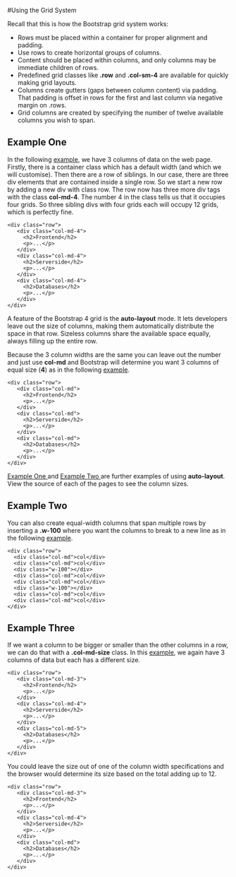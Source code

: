 
#Using the Grid System

Recall that this is how the Bootstrap grid system works:

- Rows must be placed within a container for proper alignment and padding.
- Use rows to create horizontal groups of columns.
- Content should be placed within columns, and only columns may be immediate children of rows.
- Predefined grid classes like **.row** and **.col-sm-4** are available for quickly making grid layouts.
- Columns create gutters (gaps between column content) via padding. That padding is offset in rows for the first and last column via negative margin on .rows.
- Grid columns are created by specifying the number of twelve available columns you wish to span.

## Example One
In the following <a href="archives/Class Htmls/ex3.html" target="_ blank">example</a>, we have 3 columns of data on the web page. Firstly, there is a container class which has a default
width (and which we will customise). Then there are a row of siblings. In our case, there are three div elements that are
contained inside a single row. So we start a new row by adding a new div with class row. The row now has three more div tags with
the class **col-md-4**. The number 4 in the class tells us that it occupies four grids.
So three sibling divs with four grids each will occupy 12 grids, which is perfectly fine.
~~~
<div class="row">
   <div class="col-md-4">
     <h2>Frontend</h2>
     <p>...</p>
   </div>
   <div class="col-md-4">
     <h2>Serverside</h2>
     <p>...</p>
   </div>
   <div class="col-md-4">
     <h2>Databases</h2>
     <p>...</p>
   </div>
</div>
~~~

A feature of the Bootstrap 4 grid is the **auto-layout** mode. It lets developers leave out the size of columns,
making them automatically distribute the space in that row. Sizeless columns share the available space equally, always filling up the entire row.

Because the 3 column widths are the same you can leave out the number and just use **col-md** and Bootstrap will determine you want 3 columns of equal size (**4**)
as in the following <a href="archives/Class Htmls/ex3c.html" target="_ blank">example</a>.
~~~
<div class="row">
   <div class="col-md">
     <h2>Frontend</h2>
     <p>...</p>
   </div>
   <div class="col-md">
     <h2>Serverside</h2>
     <p>...</p>
   </div>
   <div class="col-md">
     <h2>Databases</h2>
     <p>...</p>
   </div>
</div>
~~~
<a href="archives/Class Htmls/grid1.html" target="_ blank">Example One </a> and <a href="archives/Class Htmls/grid2.html" target="_blank">Example Two </a>
are further examples of using **auto-layout**. View the source of each of the pages to see the column sizes.

## Example Two
You can also create equal-width columns that span multiple rows by inserting a **.w-100** where you want the columns to break to a new line as in the
following <a href="archives/Class Htmls/grid4.html" target="_ blank">example</a>.
~~~
<div class="row">
  <div class="col-md">col</div>
  <div class="col-md">col</div>
  <div class="w-100"></div>
  <div class="col-md">col</div>
  <div class="col-md">col</div>
  <div class="w-100"></div>
  <div class="col-md">col</div>
  <div class="col-md">col</div>
</div>

~~~

## Example Three
If we want a column to be bigger or smaller than the other columns in a row, we can do that with a **.col-md-size** class. In this <a href="archives/Class Htmls/ex3a.html" target="_ blank">example</a>, we again have 3 columns of data but each has a different size.
~~~
<div class="row">
   <div class="col-md-3">
     <h2>Frontend</h2>
     <p>...</p>
   </div>
   <div class="col-md-4">
     <h2>Serverside</h2>
     <p>...</p>
   </div>
   <div class="col-md-5">
     <h2>Databases</h2>
     <p>...</p>
   </div>
</div>
~~~

You could leave the size out of one of the column width specifications and the browser would determine its size based on the total adding
up to 12.

~~~
<div class="row">
   <div class="col-md-3">
     <h2>Frontend</h2>
     <p>...</p>
   </div>
   <div class="col-md-4">
     <h2>Serverside</h2>
     <p>...</p>
   </div>
   <div class="col-md">
     <h2>Databases</h2>
     <p>...</p>
   </div>
</div>
~~~
